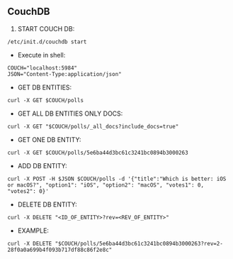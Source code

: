 ## CouchDB

1. START COUCH DB:
```
/etc/init.d/couchdb start
```
- Execute in shell:
```
COUCH="localhost:5984"
JSON="Content-Type:application/json"
```
- GET DB ENTITIES:
```
curl -X GET $COUCH/polls
```
- GET ALL DB ENTITIES ONLY DOCS:
```
curl -X GET "$COUCH/polls/_all_docs?include_docs=true"
```
- GET ONE DB ENTITY:
```
curl -X GET $COUCH/polls/5e6ba44d3bc61c3241bc0894b3000263
```
- ADD DB ENTITY:
```
curl -X POST -H $JSON $COUCH/polls -d '{"title":"Which is better: iOS or macOS?", "option1": "iOS", "option2": "macOS", "votes1": 0, "votes2": 0}'
```
- DELETE DB ENTITY:
```
curl -X DELETE "<ID_OF_ENTITY>?rev=<REV_OF_ENTITY>"
```
- EXAMPLE:
```
curl -X DELETE "$COUCH/polls/5e6ba44d3bc61c3241bc0894b3000263?rev=2-28f0a0a699b4f093b717df88c86f2e8c"
```
